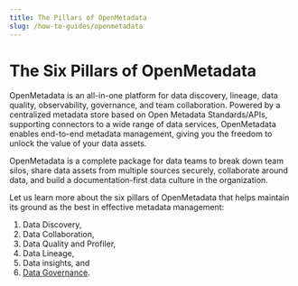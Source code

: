 ```yaml
---
title: The Pillars of OpenMetadata
slug: /how-to-guides/openmetadata
---
```


# The Six Pillars of OpenMetadata

OpenMetadata is an all-in-one platform for data discovery, lineage, data quality, observability, governance, and team collaboration. Powered by a centralized metadata store based on Open Metadata Standards/APIs, supporting connectors to a wide range of data services, OpenMetadata enables end-to-end metadata management, giving you the freedom to unlock the value of your data assets.

OpenMetadata is a complete package for data teams to break down team silos, share data assets from multiple sources securely, collaborate around data, and build a documentation-first data culture in the organization.

Let us learn more about the six pillars of OpenMetadata that helps maintain its ground as the best in effective metadata management:
1. Data Discovery,
2. Data Collaboration,
3. Data Quality and Profiler,
4. Data Lineage,
5. Data insights, and
6. [Data Governance](/how-to-guides/openmetadata/data-governance).